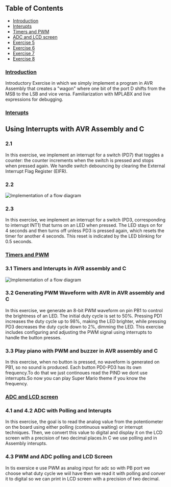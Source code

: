 
## Table of Contents
- [Introduction](#exercise-1)
- [Interupts](#exercise-2)
- [Timers and PWM](#exercise-3)
- [ADC and LCD screen](#exercise-4)
- [Exercise 5](#exercise-5)
- [Exercise 6](#exercise-6)
- [Exercise 7](#exercise-7)
- [Exercise 8](#exercise-8)

###  [Introduction](./Exercise_1) 
Introductory Exercise in which we simply implement a program in AVR Assembly that creates a "wagon" where one bit of the port D shifts from the MSB to the LSB and vice versa. Familiarization with MPLABX and live expressions for debugging.

###  [Interupts](./Exercise_2) 

## Using Interrupts with AVR Assembly and C 
### 2.1
In this exercise, we implement an interrupt for a switch (PD7) that toggles a counter: the counter increments when the switch is pressed and stops when pressed again. We handle switch debouncing by clearing the External Interrupt Flag Register (EIFR). 
### 2.2 
![Implementation of a flow diagram](https://github.com/IoannouKon/microcontrollers_ntua/assets/132226067/10d71647-d349-4314-a491-5405e17c7b35)
### 2.3
In this exercise, we implement an interrupt for a switch (PD3, corresponding to interrupt INT1) that turns on an LED when pressed. The LED stays on for 4 seconds and then turns off unless PD3 is pressed again, which resets the timer for another 4 seconds. This reset is indicated by the LED blinking for 0.5 seconds.


###  [Timers and PWM](./Exercise_3) 

### 3.1 Timers and Interupts in AVR assembly and C 
![Implementation of a flow diagram](https://github.com/IoannouKon/microcontrollers_ntua/assets/132226067/3809acd2-ee20-45e2-b709-d6683e16c3af)

### 3.2 Generating PWM Waveform with AVR  in AVR assembly and C 
In this exercise, we generate an 8-bit PWM waveform on pin PB1 to control the brightness of an LED. The initial duty cycle is set to 50%. Pressing PD1 increases the duty cycle up to 98%, making the LED brighter, while pressing PD3 decreases the duty cycle down to 2%, dimming the LED. This exercise includes configuring and adjusting the PWM signal using interrupts to handle the button presses.

### 3.3 Play piano with PWM and buzzer in AVR assembly and C 
In this exercise, when no button is pressed, no waveform is generated on PB1, so no sound is produced. Each button PD0-PD3 has its own frequency.To do that we just continoues read the PIND we dont use interrupts.So now you can play Super Mario theme if you know the frequency.

###  [ADC and LCD screen](./Exercise_5) 
### 4.1 and 4.2 ADC with Polling and Interupts  
In this exercise, the goal is to read the analog value from the potentiometer on the board using either polling (continuous waiting) or interrupt techniques. Then, we convert this value to digital and display it on the LCD screen with a precision of two decimal places.In C we use polling and in Assembly interupts.

### 4.3 PWM and ADC polling and LCD Screen 
In tis exersice  e use PWM as analog input for adc so with PB port we choose what duty cycle we wiil have then we read it with  polling and conver it to digital so we can print in LCD screen  with a precision of two decimal.


  


